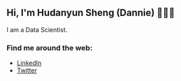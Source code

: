 ## Hi, I'm Hudanyun Sheng (Dannie) 👋👩‍💻
I am a Data Scientist. 


### Find me around the web:

- [LinkedIn](https://www.linkedin.com/in/hudanyunsheng/)
- [Twitter](https://twitter.com/HudanyunSheng)
